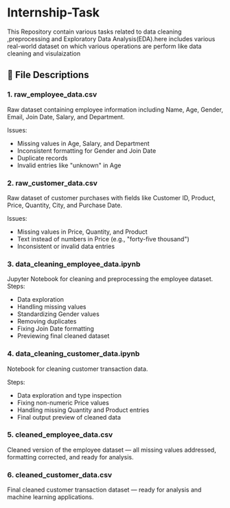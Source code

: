 # Internship-Task
This Repository contain various tasks related to data cleaning ,preprocessing and Exploratory Data Analysis(EDA).here includes various real-world dataset on which various operations are perform like data cleaning and visulaization
## 📂 File Descriptions

### 1. raw_employee_data.csv

Raw dataset containing employee information including Name, Age, Gender, Email, Join Date, Salary, and Department.

Issues:
- Missing values in Age, Salary, and Department  
- Inconsistent formatting for Gender and Join Date  
- Duplicate records  
- Invalid entries like "unknown" in Age  


### 2. raw_customer_data.csv
 
Raw dataset of customer purchases with fields like Customer ID, Product, Price, Quantity, City, and Purchase Date.

Issues:
- Missing values in Price, Quantity, and Product  
- Text instead of numbers in Price (e.g., "forty-five thousand")  
- Inconsistent or invalid data entries  


### 3. data_cleaning_employee_data.ipynb

Jupyter Notebook for cleaning and preprocessing the employee dataset.
 Steps:
- Data exploration  
- Handling missing values  
- Standardizing Gender values  
- Removing duplicates  
- Fixing Join Date formatting  
- Previewing final cleaned dataset  

### 4. data_cleaning_customer_data.ipynb

Notebook for cleaning customer transaction data.

 Steps:  
- Data exploration and type inspection  
- Fixing non-numeric Price values  
- Handling missing Quantity and Product entries  
- Final output preview of cleaned data  


### 5. cleaned_employee_data.csv

Cleaned version of the employee dataset — all missing values addressed, formatting corrected, and ready for analysis.

### 6. cleaned_customer_data.csv
Final cleaned customer transaction dataset — ready for analysis and machine learning applications.
